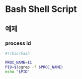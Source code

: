 # Bash Shell Script

## 예제

### process id

```sh
#!/bin/bash

PROC_NAME=$1
PID=$(pgrep -f $PROC_NAME)
echo "$PID"
```
